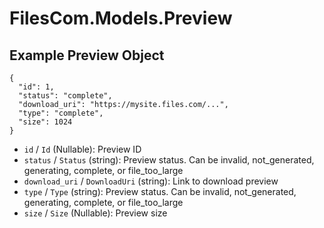 # FilesCom.Models.Preview

## Example Preview Object

```
{
  "id": 1,
  "status": "complete",
  "download_uri": "https://mysite.files.com/...",
  "type": "complete",
  "size": 1024
}
```

* `id` / `Id`  (Nullable<Int64>): Preview ID
* `status` / `Status`  (string): Preview status.  Can be invalid, not_generated, generating, complete, or file_too_large
* `download_uri` / `DownloadUri`  (string): Link to download preview
* `type` / `Type`  (string): Preview status.  Can be invalid, not_generated, generating, complete, or file_too_large
* `size` / `Size`  (Nullable<Int64>): Preview size
